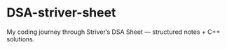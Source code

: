 # DSA-striver-sheet
My coding journey through Striver’s DSA Sheet — structured notes + C++ solutions.
